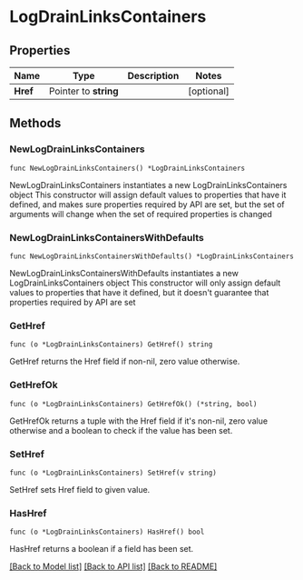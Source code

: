 # LogDrainLinksContainers

## Properties

Name | Type | Description | Notes
------------ | ------------- | ------------- | -------------
**Href** | Pointer to **string** |  | [optional] 

## Methods

### NewLogDrainLinksContainers

`func NewLogDrainLinksContainers() *LogDrainLinksContainers`

NewLogDrainLinksContainers instantiates a new LogDrainLinksContainers object
This constructor will assign default values to properties that have it defined,
and makes sure properties required by API are set, but the set of arguments
will change when the set of required properties is changed

### NewLogDrainLinksContainersWithDefaults

`func NewLogDrainLinksContainersWithDefaults() *LogDrainLinksContainers`

NewLogDrainLinksContainersWithDefaults instantiates a new LogDrainLinksContainers object
This constructor will only assign default values to properties that have it defined,
but it doesn't guarantee that properties required by API are set

### GetHref

`func (o *LogDrainLinksContainers) GetHref() string`

GetHref returns the Href field if non-nil, zero value otherwise.

### GetHrefOk

`func (o *LogDrainLinksContainers) GetHrefOk() (*string, bool)`

GetHrefOk returns a tuple with the Href field if it's non-nil, zero value otherwise
and a boolean to check if the value has been set.

### SetHref

`func (o *LogDrainLinksContainers) SetHref(v string)`

SetHref sets Href field to given value.

### HasHref

`func (o *LogDrainLinksContainers) HasHref() bool`

HasHref returns a boolean if a field has been set.


[[Back to Model list]](../README.md#documentation-for-models) [[Back to API list]](../README.md#documentation-for-api-endpoints) [[Back to README]](../README.md)


